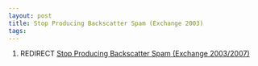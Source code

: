 ```yaml
---
layout: post 
title: Stop Producing Backscatter Spam (Exchange 2003)
tags: 
---
```


1.  REDIRECT [Stop Producing Backscatter Spam (Exchange
    2003/2007)](Stop_Producing_Backscatter_Spam_(Exchange_2003/2007) "wikilink")

